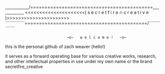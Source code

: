   ,,,,,,,,,,,,,,,,,,,/===========================================\,,,,,,,,,,,,,,,,,,,,
<<<<<<<<<<<<<<<<<<<<<(   s e c r e t f i r e 🔥 c r e a t i v e   )>>>>>>>>>>>>>>>>>>>>>>
        ``````````````\===========================================/```````````````
        
                                ~o~   w e l c o m e !   ~o~


this is the personal github of zach weaver (hello!) 
               
it serves as a forward operating base for various creative works, research, and other 
intellectual properties in use under my own name or the brand secretfire_creative


<!---
SecretFire-Z/SecretFire-Z is a ✨ special ✨ repository because its `README.md` (this file) appears on your GitHub profile.
You can click the Preview link to take a look at your changes.
--->
